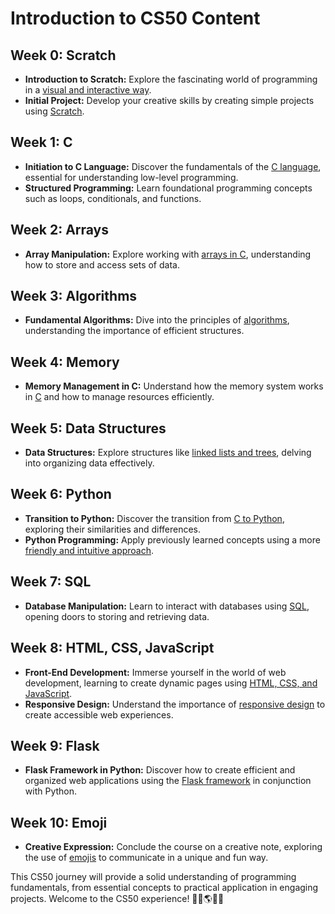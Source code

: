 # Introduction to CS50 Content

## Week 0: Scratch
- **Introduction to Scratch:** Explore the fascinating world of programming in a [visual and interactive way](#).
- **Initial Project:** Develop your creative skills by creating simple projects using [Scratch](https://scratch.mit.edu/).

## Week 1: C
- **Initiation to C Language:** Discover the fundamentals of the [C language](#), essential for understanding low-level programming.
- **Structured Programming:** Learn foundational programming concepts such as loops, conditionals, and functions.

## Week 2: Arrays
- **Array Manipulation:** Explore working with [arrays in C](#), understanding how to store and access sets of data.

## Week 3: Algorithms
- **Fundamental Algorithms:** Dive into the principles of [algorithms](#), understanding the importance of efficient structures.

## Week 4: Memory
- **Memory Management in C:** Understand how the memory system works in [C](#) and how to manage resources efficiently.

## Week 5: Data Structures
- **Data Structures:** Explore structures like [linked lists and trees](#), delving into organizing data effectively.

## Week 6: Python
- **Transition to Python:** Discover the transition from [C to Python](#), exploring their similarities and differences.
- **Python Programming:** Apply previously learned concepts using a more [friendly and intuitive approach](#).

## Week 7: SQL
- **Database Manipulation:** Learn to interact with databases using [SQL](#), opening doors to storing and retrieving data.

## Week 8: HTML, CSS, JavaScript
- **Front-End Development:** Immerse yourself in the world of web development, learning to create dynamic pages using [HTML, CSS, and JavaScript](#).
- **Responsive Design:** Understand the importance of [responsive design](#) to create accessible web experiences.

## Week 9: Flask
- **Flask Framework in Python:** Discover how to create efficient and organized web applications using the [Flask framework](#) in conjunction with Python.

## Week 10: Emoji
- **Creative Expression:** Conclude the course on a creative note, exploring the use of [emojis](#) to communicate in a unique and fun way.

This CS50 journey will provide a solid understanding of programming fundamentals, from essential concepts to practical application in engaging projects. Welcome to the CS50 experience! 🔭💫🌎🚀🌖
